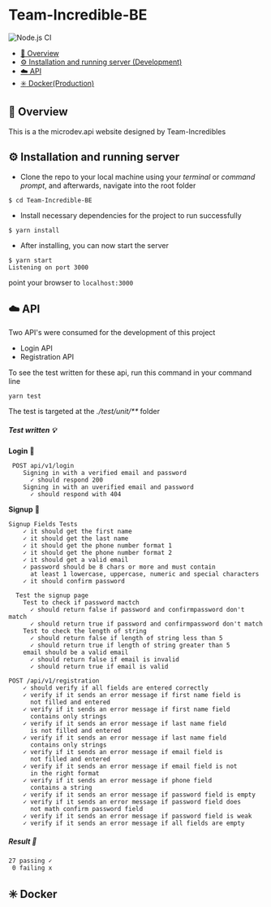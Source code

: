 # Team-Incredible-BE 

![Node.js CI](https://github.com/hngi/Team-Incredible-BE/workflows/Node.js%20CI/badge.svg?branch=develop)

-   [:notebook_with_decorative_cover: Overview](#notebook_with_decorative_cover-overview)
-   [:gear: Installation and running server (Development)](#gear-installation-and-running-server)
-   [:cloud: API](#cloud-api)
-   [:eight_spoked_asterisk: Docker(Production)](#eight_spoked_asterisk-docker)

## :notebook_with_decorative_cover: Overview
This is a the microdev.api website designed by Team-Incredibles

## :gear: Installation and running server
* Clone the repo to your local machine using your _terminal_ or _command prompt_, and afterwards, navigate into the root folder  
```shell script
$ cd Team-Incredible-BE
```

* Install necessary dependencies for the project to run successfully
```shell script
$ yarn install
```

* After installing, you can now start the server
```shell script
$ yarn start
Listening on port 3000
```

point your browser to ```localhost:3000```

## :cloud: API
Two API's were consumed for the development of this project
* Login API
* Registration API  

To see the test written for these api, run this command in your command line
```shell script
yarn test
```
The test is targeted at the _./test/unit/**_ folder

##### Test written  :bulb:

**Login**  :key:

```
 POST api/v1/login
    Signing in with a verified email and password
      ✓ should respond 200
    Signing in with an uverified email and password
      ✓ should respond with 404
``` 

**Signup** :door:

```
Signup Fields Tests
    ✓ it should get the first name
    ✓ it should get the last name
    ✓ it should get the phone number format 1
    ✓ it should get the phone number format 2
    ✓ it should get a valid email
    ✓ password should be 8 chars or more and must contain
      at least 1 lowercase, uppercase, numeric and special characters
    ✓ it should confirm password

  Test the signup page
    Test to check if password mactch
      ✓ should return false if password and confirmpassword don't match
      ✓ should return true if password and confirmpassword don't match
    Test to check the length of string
      ✓ should return false if length of string less than 5
      ✓ should return true if length of string greater than 5
    email should be a valid email
      ✓ should return false if email is invalid
      ✓ should return true if email is valid

POST /api/v1/registration
    ✓ should verify if all fields are entered correctly
    ✓ verify if it sends an error message if first name field is 
      not filled and entered
    ✓ verify if it sends an error message if first name field  
      contains only strings
    ✓ verify if it sends an error message if last name field 
      is not filled and entered
    ✓ verify if it sends an error message if last name field 
      contains only strings
    ✓ verify if it sends an error message if email field is
      not filled and entered
    ✓ verify if it sends an error message if email field is not
      in the right format
    ✓ verify if it sends an error message if phone field
      contains a string
    ✓ verify if it sends an error message if password field is empty
    ✓ verify if it sends an error message if password field does 
      not math confirm password field
    ✓ verify if it sends an error message if password field is weak
    ✓ verify if it sends an error message if all fields are empty
```


##### Result :tada:
```
27 passing ✓
 0 failing x
``` 

##  :eight_spoked_asterisk: Docker
